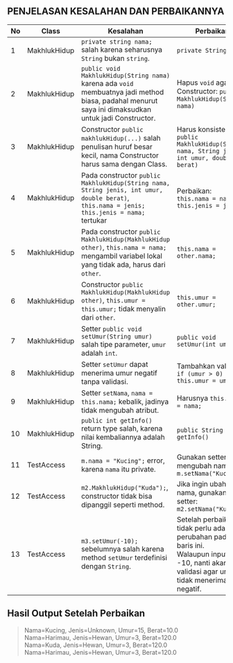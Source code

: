 ## PENJELASAN KESALAHAN DAN PERBAIKANNYA
| No | Class       | Kesalahan                                                                 | Perbaikan                                                     |
|----|-------------|---------------------------------------------------------------------------|---------------------------------------------------------------|
| 1  | MakhlukHidup | `private string nama;` salah karena seharusnya `String` bukan `string`. | `private String nama;` |
| 2  | MakhlukHidup | `public void MakhlukHidup(String nama)` karena ada `void` membuatnya jadi method biasa, padahal menurut saya ini dimaksudkan untuk jadi Constructor. | Hapus `void` agar jadi Constructor: `public MakhlukHidup(String nama)` |
| 3  | MakhlukHidup | Constructor `public makhlukHidup(...)` salah penulisan huruf besar kecil, nama Constructor harus sama dengan Class. | Harus konsisten: `public MakhlukHidup(String nama, String jenis, int umur, double berat)` |
| 4  | MakhlukHidup | Pada constructor `public MakhlukHidup(String nama, String jenis, int umur, double berat)`,<br>`this.nama = jenis; this.jenis = nama;` tertukar | Perbaikan:<br> `this.nama = nama;`<br>`this.jenis = jenis;` |
| 5  | MakhlukHidup | Pada constructor `public MakhlukHidup(MakhlukHidup other)`, `this.nama = nama;` mengambil variabel lokal yang tidak ada, harus dari `other`. | `this.nama = other.nama;` |
| 6  | MakhlukHidup | Constructor `public MakhlukHidup(MakhlukHidup other)`, `this.umur = this.umur;` tidak menyalin dari `other`. | `this.umur = other.umur;` |
| 7  | MakhlukHidup | Setter `public void setUmur(String umur)` salah tipe parameter, `umur` adalah `int`. | `public void setUmur(int umur)` |
| 8  | MakhlukHidup | Setter `setUmur` dapat menerima umur negatif tanpa validasi. | Tambahkan validasi: `if (umur > 0) this.umur = umur;` |
| 9  | MakhlukHidup | Setter `setNama`, `nama = this.nama;` kebalik, jadinya tidak mengubah atribut. | Harusnya `this.nama = nama;` |
| 10 | MakhlukHidup | `public int getInfo()` return type salah, karena nilai kembaliannya adalah String. | `public String getInfo()` |
| 11 | TestAccess  | `m.nama = "Kucing";` error, karena `nama` itu private. | Gunakan setter untuk mengubah nama: `m.setNama("Kucing");` |
| 12 | TestAccess  | `m2.MakhlukHidup("Kuda");`, constructor tidak bisa dipanggil seperti method. | Jika ingin ubah nama, gunakan setter: `m2.setNama("Kuda");` |
| 13 | TestAccess  | `m3.setUmur(-10);` sebelumnya salah karena method `setUmur` terdefinisi dengan `String`. | Setelah perbaikan, tidak perlu ada perubahan pada baris ini.<br>Walaupun inputnya -10, nanti akan ada validasi agar umur tidak menerima nilai negatif. |

## Hasil Output Setelah Perbaikan
> Nama=Kucing, Jenis=Unknown, Umur=15, Berat=10.0<br>
> Nama=Harimau, Jenis=Hewan, Umur=3, Berat=120.0<br>
> Nama=Kuda, Jenis=Hewan, Umur=3, Berat=120.0<br>
> Nama=Harimau, Jenis=Hewan, Umur=3, Berat=120.0<br>
